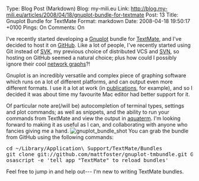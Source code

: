 Type: Blog Post (Markdown)
Blog: my-mili.eu
Link: http://blog.my-mili.eu/articles/2008/04/18/gnuplot-bundle-for-textmate
Post: 13
Title: Gnuplot Bundle for TextMate
Format: markdown
Date: 2008-04-18 19:50:17 +0100
Pings: On
Comments: On

I've recently started developing a [Gnuplot](http://www.gnuplot.info/ "gnuplot homepage") bundle for [TextMate](http://macromates.com/ "TextMate — The Missing Editor for Mac OS X"), and I've decided to host it on [GitHub](http://github.com/ "Secure Git hosting and collaborative development &mdash; GitHub"). Like a lot of people, I've recently started using Git instead of [SVK](http://svk.bestpractical.com/ "HomePage - SVK Wiki"), my previous choice of distributed VCS and [SVN](http://subversion.tigris.org/ "subversion.tigris.org"), so hosting on GitHub seemed a natural choice; plus how could I possibly ignore their cool [network graphs](http://github.com/Caged/gitnub/network)?! 

Gnuplot is an incredibly versatile and complex piece of graphing software which runs on a lot of different platforms, and can output even more different formats. I use it a lot at work (in [publications](http://files.my-mili.eu/interp_rev.pdf), for example), and so I decided it was about time my favourite Mac editor had better support for it. 

Of particular note are(/will be) autocompletion of terminal types, settings and plot commands; as well as snippets, and the ability to run your commands from TextMate and view the output in [aquaterm](http://sourceforge.net/projects/aquaterm/ "SourceForge.net: AquaTerm (Mac OS X graphics terminal)"). I'm looking forward to making it as useful as I can, and collaborating with anyone who fancies giving me a hand.
![gnuplot_bundle_shot](http://blog.my-mili.eu/files/2008-04-18_gnuplot_bundle_shot.jpg)
You can grab the bundle from GitHub using the following commands:

<pre>
cd ~/Library/Application\ Support/TextMate/Bundles
git clone git://github.com/mattfoster/gnuplot-tmbundle.git Gnuplot.tmbundle
osascript -e 'tell app "TextMate" to reload bundles'
</pre>

Feel free to jump in and help out--- I'm new to writing TextMate bundles.

